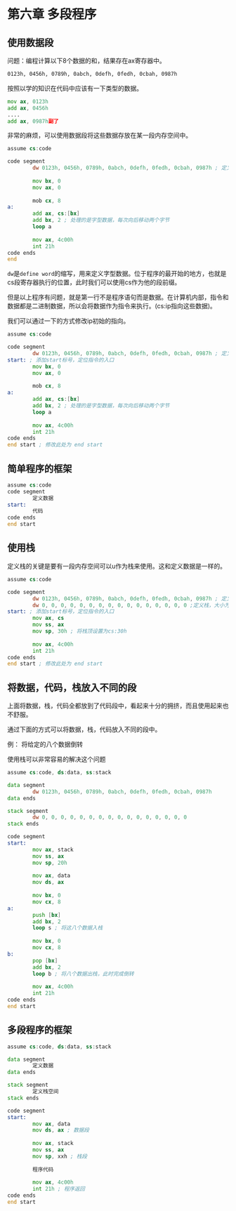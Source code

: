 # 第六章 多段程序

## 使用数据段

问题：编程计算以下8个数据的和，结果存在ax寄存器中。

```txt
0123h, 0456h, 0789h, 0abch, 0defh, 0fedh, 0cbah, 0987h
```

按照以学的知识在代码中应该有一下类型的数据。

```asm
mov ax, 0123h
add ax, 0456h
....
add ax, 0987h副了
```

非常的麻烦，可以使用数据段将这些数据存放在某一段内存空间中。

```asm
assume cs:code 

code segment
		dw 0123h, 0456h, 0789h, 0abch, 0defh, 0fedh, 0cbah, 0987h ; 定义数据
		
		mov bx, 0
		mov ax, 0
		
		mob cx, 8
a:
		add ax, cs:[bx]
		add bx, 2 ; 处理的是字型数据，每次向后移动两个字节
		loop a
		
		mov ax, 4c00h
		int 21h
code ends
end
```

`dw`是`define word`的缩写，用来定义字型数据。位于程序的最开始的地方，也就是cs段寄存器执行的位置，此时我们可以使用cs作为他的段前缀。

但是以上程序有问题，就是第一行不是程序语句而是数据。在计算机内部，指令和数据都是二进制数据，所以会将数据作为指令来执行。(cs:ip指向这些数据)。

我们可以通过一下的方式修改ip初始的指向。

```asm
assume cs:code 

code segment
		dw 0123h, 0456h, 0789h, 0abch, 0defh, 0fedh, 0cbah, 0987h ; 定义数据
start: ; 添加start标号，定位指令的入口
		mov bx, 0
		mov ax, 0
		
		mob cx, 8
a:
		add ax, cs:[bx]
		add bx, 2 ; 处理的是字型数据，每次向后移动两个字节
		loop a
		
		mov ax, 4c00h
		int 21h
code ends
end start ; 修改此处为 end start
```

## 简单程序的框架

```asm
assume cs:code
code segment
		定义数据
start:
		代码
code ends
end start
```

## 使用栈

定义栈的关键是要有一段内存空间可以u作为栈来使用。这和定义数据是一样的。

```asm
assume cs:code 

code segment
		dw 0123h, 0456h, 0789h, 0abch, 0defh, 0fedh, 0cbah, 0987h ; 定义数据
		dw 0, 0, 0, 0, 0, 0, 0, 0, 0, 0, 0, 0, 0, 0, 0, 0 ;定义栈，大小为16个字
start: ; 添加start标号，定位指令的入口
		mov ax, cs
		mov ss, ax
		mov sp, 30h ; 将栈顶设置为cs:30h
		
		mov ax, 4c00h
		int 21h
code ends
end start ; 修改此处为 end start
```

## 将数据，代码，栈放入不同的段

上面将数据，栈，代码全都放到了代码段中，看起来十分的拥挤，而且使用起来也不舒服。

通过下面的方式可以将数据，栈，代码放入不同的段中。

例： 将给定的八个数据倒转

使用栈可以非常容易的解决这个问题

```asm
assume cs:code, ds:data, ss:stack

data segment
		dw 0123h, 0456h, 0789h, 0abch, 0defh, 0fedh, 0cbah, 0987h
data ends

stack segment
		dw 0, 0, 0, 0, 0, 0, 0, 0, 0, 0, 0, 0, 0, 0, 0, 0
stack ends

code segment
start:
		mov ax, stack
		mov ss, ax
		mov sp, 20h
		
		mov ax, data
		mov ds, ax
		
		mov bx, 0
		mov cx, 8
a:
		push [bx]
		add bx, 2
		loop s ; 将这八个数据入栈
		
		mov bx, 0
		mov cx, 8
b:
		pop [bx]
		add bx, 2
		loop b ; 将八个数据出栈，此时完成倒转
		
		mov ax, 4c00h
		int 21h
code ends
end start
```

## 多段程序的框架

```asm
assume cs:code, ds:data, ss:stack

data segment
		定义数据
data ends

stack segment
		定义栈空间
stack ends

code segment
start:
		mov ax, data
		mov ds, ax ; 数据段
		
		mov ax, stack
		mov ss, ax
		mov sp, xxh ; 栈段
		
		程序代码
		
		mov ax, 4c00h
		int 21h ; 程序返回
code ends
end start
```

